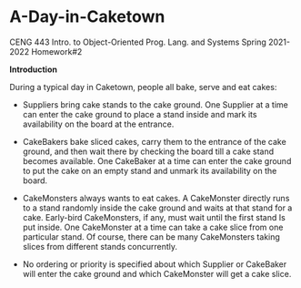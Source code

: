 # A-Day-in-Caketown
CENG 443 Intro. to Object-Oriented Prog. Lang. and Systems Spring 2021-2022 Homework#2

**Introduction**

During a typical day in Caketown, people all bake, serve and eat cakes:

- Suppliers bring cake stands to the cake ground. One Supplier at a time can enter the cake ground to place a stand 
inside and mark its availability on the board at the entrance. 

- CakeBakers bake sliced cakes, carry them to the entrance of the cake ground, and then wait there by checking the 
board till a cake stand becomes available. One CakeBaker at a time can enter the cake ground to put the cake on an 
empty stand and unmark its availability on the board. 

 - CakeMonsters always wants to eat cakes. A CakeMonster directly runs to a stand randomly inside the cake ground and 
waits at that stand for a cake. Early-bird CakeMonsters, if any, must wait until the first stand Is put inside. One 
CakeMonster at a time can take a cake slice from one particular stand. Of course, there can be many CakeMonsters
taking slices from different stands concurrently. 

- No ordering or priority is specified about which Supplier or CakeBaker will enter the cake ground and which 
CakeMonster will get a cake slice. 
